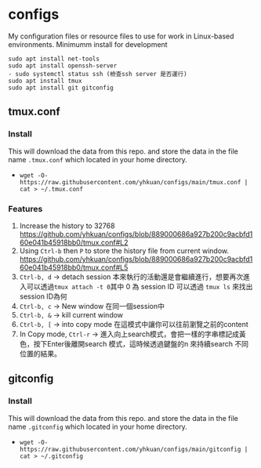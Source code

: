 # configs
My configuration files or resource files to use for work in Linux-based environments.
Minimumm install for development
```
sudo apt install net-tools
sudo apt install openssh-server
- sudo systemctl status ssh (檢查ssh server 是否運行)
sudo apt install tmux
sudo apt install git gitconfig
```

## tmux.conf
### Install
This will download the data from this repo. and store the data in the file name `.tmux.conf` which located in your home directory.
- `wget -O- https://raw.githubusercontent.com/yhkuan/configs/main/tmux.conf | cat > ~/.tmux.conf`
### Features
1. Increase the history to 32768 https://github.com/yhkuan/configs/blob/889000686a927b200c9acbfd160e041b45918bb0/tmux.conf#L2
2. Using `Ctrl-b` then `P` to store the history file from current window. https://github.com/yhkuan/configs/blob/889000686a927b200c9acbfd160e041b45918bb0/tmux.conf#L5
3. `Ctrl-b, d` -> detach session 本來執行的活動還是會繼續進行，想要再次進入可以透過`tmux attach -t 0`其中 0 為 session ID 可以透過 `tmux ls` 來找出 session ID為何
4. `Ctrl-b, c` -> New window 在同一個session中
5. `Ctrl-b, &` -> kill current window
6. `Ctrl-b, [` -> into copy mode 在這模式中讓你可以往前瀏覽之前的content
7. In Copy mode, `Ctrl-r` -> 進入向上search模式，會把一樣的字串標記成黃色，按下Enter後離開search 模式，這時候透過鍵盤的n 來持續search 不同位置的結果。
## gitconfig
### Install
This will download the data from this repo. and store the data in the file name `.gitconfig` which located in your home directory.
- `wget -O- https://raw.githubusercontent.com/yhkuan/configs/main/gitconfig | cat > ~/.gitconfig`
